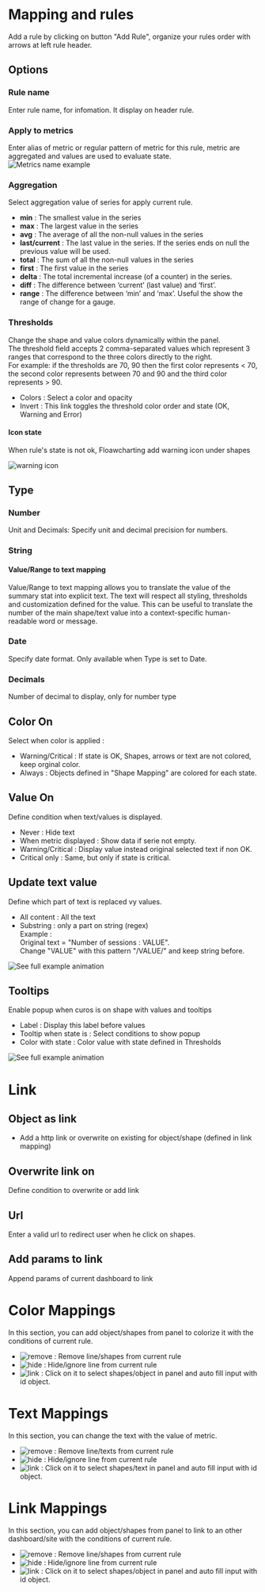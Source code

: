 # Mapping and rules
Add a rule by clicking on button "Add Rule", organize your rules order with arrows at left rule header.

## Options
### Rule name
  Enter rule name, for infomation. It display on header rule.

### Apply to metrics 
  Enter alias of metric or regular pattern of metric for this rule, metric are aggregated and values are used to evaluate state.  
  ![Metrics name example](images/mp_metrics_name.png)

### Aggregation
  Select aggregation value of series for apply current rule.

  - **min** : The smallest value in the series
  - **max** : The largest value in the series
  - **avg** : The average of all the non-null values in the series
  - **last/current** : The last value in the series. If the series ends on null the previous value will be used.
  - **total** : The sum of all the non-null values in the series
  - **first** : The first value in the series
  - **delta** : The total incremental increase (of a counter) in the series.
  - **diff** : The difference between ‘current’ (last value) and ‘first’.
  - **range** : The difference between ‘min’ and ‘max’. Useful the show the range of change for a gauge.

### Thresholds
  Change the shape and value colors dynamically within the panel.  
  The threshold field accepts 2 comma-separated values which represent 3 ranges that correspond to the three colors directly to the right.  
  For example: if the thresholds are 70, 90 then the first color represents < 70, the second color represents between 70 and 90 and the third color represents > 90.

  - Colors : Select a color and opacity
  - Invert : This link toggles the threshold color order and state (OK, Warning and Error)

#### Icon state
When rule's state is not ok, Floawcharting add warning icon under shapes

![warning icon](images/mapping_iconstate_ani.png)

## Type
### Number
  Unit and Decimals: Specify unit and decimal precision for numbers.

### String
#### Value/Range to text mapping
  Value/Range to text mapping allows you to translate the value of the summary stat into explicit text. The text will respect all styling, thresholds and customization defined for the value. This can be useful to translate the number of the main shape/text value into a context-specific human-readable word or message.

### Date
  Specify date format. Only available when Type is set to Date.

### Decimals
  Number of decimal to display, only for number type

## Color On
  Select when color is applied :
  - Warning/Critical : If state is OK, Shapes, arrows or text are not colored, keep orginal color.
  - Always : Objects defined in "Shape Mapping" are colored for each state.

## Value On
  Define condition when text/values is displayed.
  - Never : Hide text
  - When metric displayed : Show data if serie not empty.
  - Warning/Critical : Display value instead original selected text if non OK.
  - Critical only : Same, but only if state is critical.

## Update text value
  Define which part of text is replaced vy values.
  - All content : All the text
  - Substring : only a part on string (regex)  
      Example :  
        Original text = "Number of sessions : VALUE".  
        Change "VALUE" with this pattern "/VALUE/" and keep string before.  

![See full example animation](images/example_text_pattern.png)


## Tooltips
  Enable popup when curos is on shape with values and tooltips
  - Label : Display this label before values
  - Tooltip when state is : Select conditions to show popup
  - Color with state : Color value with state defined in Thresholds  

![See full example animation](images/tooltip2_ani.gif)

# Link

## Object as link
  - Add a http link or overwrite on existing for object/shape (defined in link mapping)

## Overwrite link on
Define condition to overwrite or add link

## Url
Enter a valid url to redirect user when he click on shapes.

## Add params to link
Append params of current dashboard to link

# Color Mappings
In this section, you can add object/shapes from panel to colorize it with the conditions of current rule.

  - ![remove](images/fa-remove.png) : Remove line/shapes from current rule
  - ![hide](images/fa-hide.png) : Hide/ignore line from current rule
  - ![link](images/fa-link.png) : Click on it to select shapes/object in panel and auto fill input with id object.


# Text Mappings
In this section, you can change the text with the value of metric.

  - ![remove](images/fa-remove.png) : Remove line/texts from current rule
  - ![hide](images/fa-hide.png) : Hide/ignore line from current rule
  - ![link](images/fa-link.png) : Click on it to select shapes/text in panel and auto fill input with id object.


# Link Mappings
In this section, you can add object/shapes from panel to link to an other dashboard/site with the conditions of current rule.

  - ![remove](images/fa-remove.png) : Remove line/shapes from current rule
  - ![hide](images/fa-hide.png) : Hide/ignore line from current rule
  - ![link](images/fa-link.png) : Click on it to select shapes/object in panel and auto fill input with id object.

